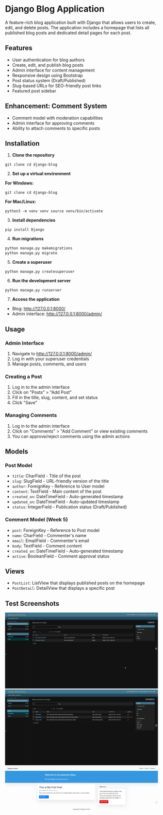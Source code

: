 # Django Blog Application

A feature-rich blog application built with Django that allows users to create, edit, and delete posts. The application includes a homepage that lists all published blog posts and dedicated detail pages for each post.

## Features

- User authentication for blog authors
- Create, edit, and publish blog posts
- Admin interface for content management
- Responsive design using Bootstrap
- Post status system (Draft/Published)
- Slug-based URLs for SEO-friendly post links
- Featured post sidebar

## Enhancement: Comment System

- Comment model with moderation capabilities
- Admin interface for approving comments
- Ability to attach comments to specific posts

## Installation

1. **Clone the repository**

```
git clone cd django-blog
```

2. **Set up a virtual environment**

**For Windows:**

```
git clone cd django-blog
```

**For Mac/Linux:**

```
python3 -m venv venv source venv/bin/activate
```

3. **Install dependencies**

```
pip install Django
```

4. **Run migrations**

```
python manage.py makemigrations
python manage.py migrate
```

5. **Create a superuser**

```
python manage.py createsuperuser
```

6. **Run the development server**

```
python manage.py runserver
```

7. **Access the application**

- Blog: http://127.0.0.1:8000/
- Admin interface: http://127.0.0.1:8000/admin/

## Usage

### Admin Interface

1. Navigate to http://127.0.0.1:8000/admin/
2. Log in with your superuser credentials
3. Manage posts, comments, and users

### Creating a Post

1. Log in to the admin interface
2. Click on "Posts" > "Add Post"
3. Fill in the title, slug, content, and set status
4. Click "Save"

### Managing Comments

1. Log in to the admin interface
2. Click on "Comments" > "Add Comment" or view existing comments
3. You can approve/reject comments using the admin actions

## Models

### Post Model

- `title`: CharField - Title of the post
- `slug`: SlugField - URL-friendly version of the title
- `author`: ForeignKey - Reference to User model
- `content`: TextField - Main content of the post
- `created_on`: DateTimeField - Auto-generated timestamp
- `updated_on`: DateTimeField - Auto-updated timestamp
- `status`: IntegerField - Publication status (Draft/Published)

### Comment Model (Week 5)

- `post`: ForeignKey - Reference to Post model
- `name`: CharField - Commenter's name
- `email`: EmailField - Commenter's email
- `body`: TextField - Comment content
- `created_on`: DateTimeField - Auto-generated timestamp
- `active`: BooleanField - Comment approval status

## Views

- `PostList`: ListView that displays published posts on the homepage
- `PostDetail`: DetailView that displays a specific post

## Test Screenshots

![alt text](/TestImages/Posts.png)
![alt text](/TestImages//Comments.png)
![alt text](/TestImages/View.png)
